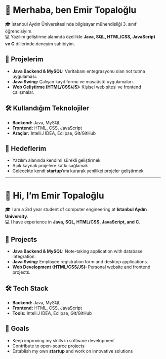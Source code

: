 # 👋 Merhaba, ben Emir Topaloğlu  

🎓 İstanbul Aydın Üniversitesi’nde bilgisayar mühendisliği 3. sınıf öğrencisiyim.  
💻 Yazılım geliştirme alanında özellikle **Java, SQL, HTML/CSS, JavaScript ve C** dillerinde deneyim sahibiyim.  

## 🚀 Projelerim
- **Java Backend & MySQL:** Veritabanı entegrasyonu olan not tutma uygulaması.  
- **Java Swing:** Çalışan kayıt formu ve masaüstü uygulamaları.  
- **Web Geliştirme (HTML/CSS/JS):** Kişisel web sitesi ve frontend çalışmalar.  

## 🛠️ Kullandığım Teknolojiler
- **Backend:** Java, MySQL  
- **Frontend:** HTML, CSS, JavaScript  
- **Araçlar:** IntelliJ IDEA, Eclipse, Git/GitHub  

## 🎯 Hedeflerim
- Yazılım alanında kendimi sürekli geliştirmek  
- Açık kaynak projelere katkı sağlamak  
- Gelecekte kendi **startup**’ımı kurarak yenilikçi projeler geliştirmek  

---

# 👋 Hi, I’m Emir Topaloğlu  

🎓 I am a 3rd year student of computer engineering at **Istanbul Aydın University**.  
💻 I have experience in **Java, SQL, HTML/CSS, JavaScript, and C**.  

## 🚀 Projects
- **Java Backend & MySQL:** Note-taking application with database integration.  
- **Java Swing:** Employee registration form and desktop applications.  
- **Web Development (HTML/CSS/JS):** Personal website and frontend projects.  

## 🛠️ Tech Stack
- **Backend:** Java, MySQL  
- **Frontend:** HTML, CSS, JavaScript  
- **Tools:** IntelliJ IDEA, Eclipse, Git/GitHub  

## 🎯 Goals
- Keep improving my skills in software development  
- Contribute to open-source projects  
- Establish my own **startup** and work on innovative solutions  


<!--
**EemirTopaloglu/EemirTopaloglu** is a ✨ _special_ ✨ repository because its `README.md` (this file) appears on your GitHub profile.

Here are some ideas to get you started:

- 🔭 I’m currently working on ...
- 🌱 I’m currently learning ...
- 👯 I’m looking to collaborate on ...
- 🤔 I’m looking for help with ...
- 💬 Ask me about ...
- 📫 How to reach me: ...
- 😄 Pronouns: ...
- ⚡ Fun fact: ...
-->

